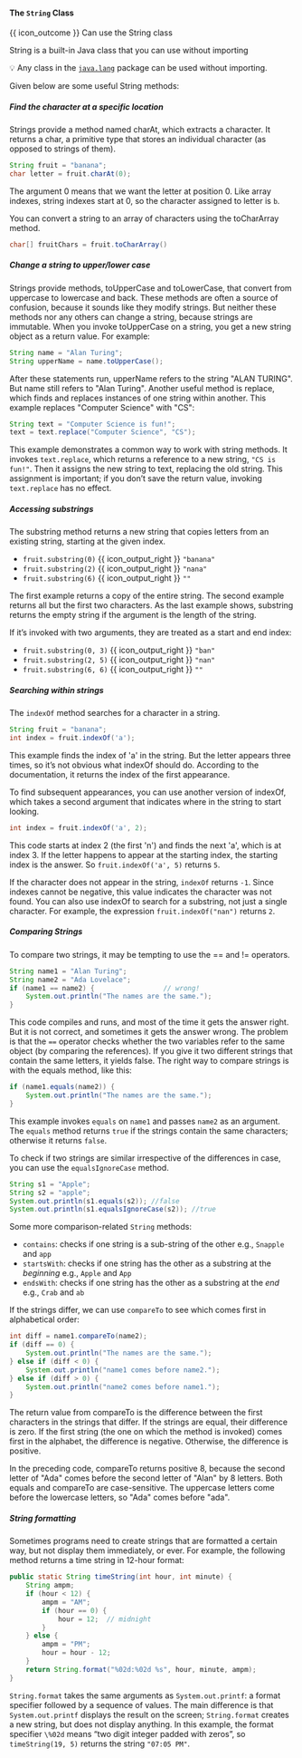 <div id="title">

#### The `String` Class

</div>

<span id="prereqs"></span>

<span id="outcomes">{{ icon_outcome }} Can use the String class</span>

<div id="body">

String is a built-in Java class that you can use without importing

<box>

:bulb: Any class in the [`java.lang`](https://docs.oracle.com/javase/9/docs/api/java/lang/package-summary.html) package can be used without importing.
</box>

Given below are some useful String methods:

##### Find the character at a specific location
<div class="indented">

Strings provide a method named charAt, which extracts a character. It returns a char, a primitive type that stores an individual character (as opposed to strings of them).

```java
String fruit = "banana";
char letter = fruit.charAt(0);
```

The argument 0 means that we want the letter at position 0. Like array indexes, string indexes start at 0, so the character assigned to letter is `b`.

You can convert a string to an array of characters using the toCharArray method.

```java
char[] fruitChars = fruit.toCharArray()
```
</div>

##### Change a string to upper/lower case
<div class="indented">

Strings provide methods, toUpperCase and toLowerCase, that convert from uppercase to lowercase and back. These methods are often a source of confusion, because it sounds like they modify strings. But neither these methods nor any others can change a string, because strings are immutable.
When you invoke toUpperCase on a string, you get a new string object as a return value. For example:

```java
String name = "Alan Turing";
String upperName = name.toUpperCase();
```
After these statements run, upperName refers to the string "ALAN TURING". But name still refers to "Alan Turing".
Another useful method is replace, which finds and replaces instances of one string within another. This example replaces "Computer Science" with "CS":

```java
String text = "Computer Science is fun!";
text = text.replace("Computer Science", "CS");
```

This example demonstrates a common way to work with string methods. It invokes `text.replace`, which returns a reference to a new string, `"CS is fun!"`. Then it assigns the new string to text, replacing the old string. This assignment is important; if you don’t save the return value, invoking `text.replace` has no effect.
</div>

##### Accessing substrings
<div class="indented">

The substring method returns a new string that copies letters from an existing string, starting at the given index.
* `fruit.substring(0)` {{ icon_output_right }} `"banana"`
* `fruit.substring(2)` {{ icon_output_right }} `"nana"`
* `fruit.substring(6)` {{ icon_output_right }} `""`

The first example returns a copy of the entire string. The second example returns all but the first two characters. As the last example shows, substring returns the empty string if the argument is the length of the string.

If it’s invoked with two arguments, they are treated as a start and end index:
* `fruit.substring(0, 3)` {{ icon_output_right }} `"ban"`
* `fruit.substring(2, 5)` {{ icon_output_right }} `"nan"`
* `fruit.substring(6, 6)` {{ icon_output_right }} `""`

</div>

##### Searching within strings
<div class="indented">

The `indexOf` method searches for a character in a string.

```java
String fruit = "banana";
int index = fruit.indexOf('a');
```
This example finds the index of 'a' in the string. But the letter appears three times, so it’s not obvious what indexOf should do. According to the documentation, it returns the index of the first appearance.

To find subsequent appearances, you can use another version of indexOf, which takes a second argument that indicates where in the string to start looking.

```java
int index = fruit.indexOf('a', 2);
```
This code starts at index 2 (the first 'n') and finds the next 'a', which is at index 3. If the letter happens to appear at the starting index, the starting index is the answer. So `fruit.indexOf('a', 5)` returns `5`.

If the character does not appear in the string, `indexOf` returns `-1`. Since indexes cannot be negative, this value indicates the character was not found.
You can also use indexOf to search for a substring, not just a single character. For example, the expression `fruit.indexOf("nan")` returns `2`.
</div>

##### Comparing Strings
<div class="indented">

To compare two strings, it may be tempting to use the == and != operators.

```java
String name1 = "Alan Turing";
String name2 = "Ada Lovelace";
if (name1 == name2) {                 // wrong!
    System.out.println("The names are the same.");
}
```

This code compiles and runs, and most of the time it gets the answer right. But it is not correct, and sometimes it gets the answer wrong. The problem is that the `==` operator checks whether the two variables refer to the same object (by comparing the references). If you give it two different strings that contain the same letters, it yields false.
The right way to compare strings is with the equals method, like this:

```java
if (name1.equals(name2)) {
    System.out.println("The names are the same.");
}
```
This example invokes `equals` on `name1` and passes `name2` as an argument. The `equals` method returns `true` if the strings contain the same characters; otherwise it returns `false`.

To check if two strings are similar irrespective of the differences in case, you can use the `equalsIgnoreCase` method.

```java
String s1 = "Apple";
String s2 = "apple";
System.out.println(s1.equals(s2)); //false
System.out.println(s1.equalsIgnoreCase(s2)); //true
```

Some more comparison-related `String` methods:
* `contains`: checks if one string is a sub-string of the other e.g., `Snapple` and `app`
* `startsWith`: checks if one string has the other as a substring at the _beginning_ e.g., `Apple` and `App`
* `endsWith`: checks if one string has the other as a substring at the _end_ e.g., `Crab` and `ab`

If the strings differ, we can use `compareTo` to see which comes first in alphabetical order:

```java
int diff = name1.compareTo(name2);
if (diff == 0) {
    System.out.println("The names are the same.");
} else if (diff < 0) {
    System.out.println("name1 comes before name2.");
} else if (diff > 0) {
    System.out.println("name2 comes before name1.");
}
```
The return value from compareTo is the difference between the first characters in the strings that differ. If the strings are equal, their difference is zero. If the first string (the one on which the method is invoked) comes first in the alphabet, the difference is negative. Otherwise, the difference is positive.

In the preceding code, compareTo returns positive 8, because the second letter of "Ada" comes before the second letter of "Alan" by 8 letters.
Both equals and compareTo are case-sensitive. The uppercase letters come before the lowercase letters, so "Ada" comes before "ada".


</div>

##### String formatting
<div class="indented">

Sometimes programs need to create strings that are formatted a certain way, but not display them immediately, or ever. For example, the following method returns a time string in 12-hour format:

```java
public static String timeString(int hour, int minute) {
    String ampm;
    if (hour < 12) {
        ampm = "AM";
        if (hour == 0) {
            hour = 12;  // midnight
        }
    } else {
        ampm = "PM";
        hour = hour - 12;
    }
    return String.format("%02d:%02d %s", hour, minute, ampm);
}
```
`String.format` takes the same arguments as `System.out.printf`: a format specifier followed by a sequence of values. The main difference is that `System.out.printf` displays the result on the screen; `String.format` creates a new string, but does not display anything.
In this example, the format specifier `\%02d` means “two digit integer padded with zeros”, so `timeString(19, 5)` returns the string `"07:05 PM"`.

</div>


</div>

<div id="extras">
</div>